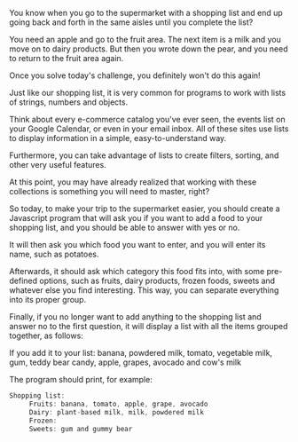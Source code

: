 You know when you go to the supermarket with a shopping list and end up going back and forth in the same aisles until you complete the list?

You need an apple and go to the fruit area. The next item is a milk and you move on to dairy products. But then you wrote down the pear, and you need to return to the fruit area again.

Once you solve today's challenge, you definitely won't do this again!

Just like our shopping list, it is very common for programs to work with lists of strings, numbers and objects.

Think about every e-commerce catalog you've ever seen, the events list on your Google Calendar, or even in your email inbox. All of these sites use lists to display information in a simple, easy-to-understand way.

Furthermore, you can take advantage of lists to create filters, sorting, and other very useful features.

At this point, you may have already realized that working with these collections is something you will need to master, right?

So today, to make your trip to the supermarket easier, you should create a Javascript program that will ask you if you want to add a food to your shopping list, and you should be able to answer with yes or no.

It will then ask you which food you want to enter, and you will enter its name, such as potatoes.

Afterwards, it should ask which category this food fits into, with some pre-defined options, such as fruits, dairy products, frozen foods, sweets and whatever else you find interesting. This way, you can separate everything into its proper group.

Finally, if you no longer want to add anything to the shopping list and answer no to the first question, it will display a list with all the items grouped together, as follows:

If you add it to your list:
banana, powdered milk, tomato, vegetable milk, gum, teddy bear candy, apple, grapes, avocado and cow's milk

The program should print, for example:

```javascript
Shopping list:
     Fruits: banana, tomato, apple, grape, avocado
     Dairy: plant-based milk, milk, powdered milk
     Frozen:
     Sweets: gum and gummy bear
```